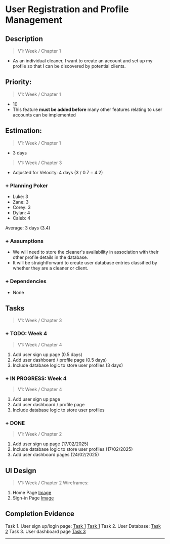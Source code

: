 # User Registration and Profile Management

## Description  

>   V1: Week / Chapter 1
- As an individual cleaner, I want to create an account and set up my profile so that I can be discovered by potential clients.  

## Priority:  

>   V1: Week / Chapter 1 
- 10
- This feature **must be added before** many other features relating to user accounts can be implemented  

## Estimation:  

>   V1: Week / Chapter 1 
- 3 days 

>   V1: Week / Chapter 3
- Adjusted for Velocity: 4 days (3 / 0.7 = 4.2)
### + Planning Poker  

- Luke: 3  
- Zane: 3 
- Corey: 3  
- Dylan: 4
- Caleb: 4

Average: 3 days (3.4)  

### + Assumptions  

- We will need to store the cleaner's availability in association with their other profile details in the database.
- It will be straightforward to create user database entries classified by whether they are a cleaner or client. 

### + Dependencies

- None

## Tasks  
>   V1: Week / Chapter 3

### + TODO: Week 4
>   V1: Week / Chapter 4
1. Add user sign up page (0.5 days)
2. Add user dashboard / profile page (0.5 days)
3. Include database logic to store user profiles (3 days)
### + IN PROGRESS: Week 4
>   V1: Week / Chapter 4
1. Add user sign up page
2. Add user dashboard / profile page
3. Include database logic to store user profiles
### + DONE
>   V1: Week / Chapter 2
1. Add user sign up page (17/02/2025)
2. Include database logic to store user profiles (17/02/2025)
3. Add user dashboard pages (24/02/2025)

## UI Design  

>   V1: Week / Chapter 2
Wireframes:
1. Home Page [Image](/images/ui_design/Home_Page_Wireframe.png)
2. Sign-in Page [Image](/images/ui_design/Sign-in_Page_Wireframe.png)

  
## Completion Evidence  

  Task 1. User sign up/login page: [Task 1](/images/iteration1_completion_evidence/User%20Sign%20Up.png) [Task 1](images/iteration1_completion_evidence/User%20Log%20In.png)
  Task 2. User Database: [Task 2](images/iteration1_completion_evidence/User%20database%20test.png)
  Task 3. User dashboard page [Task 3](images/iteration1_completion_evidence/user_dashboard.png)
  
--- 
